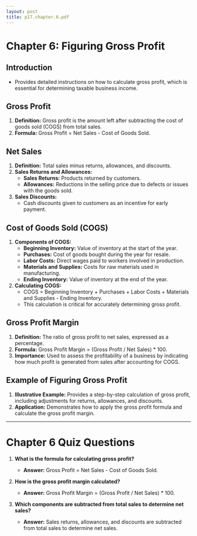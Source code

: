 ```yaml
---
layout: post
title: p17.chapter.6.pdf
--- 
```


# Chapter 6: Figuring Gross Profit

## Introduction
- Provides detailed instructions on how to calculate gross profit, which is essential for determining taxable business income.

## Gross Profit
1. **Definition:** Gross profit is the amount left after subtracting the cost of goods sold (COGS) from total sales.
2. **Formula:** Gross Profit = Net Sales - Cost of Goods Sold.

## Net Sales
1. **Definition:** Total sales minus returns, allowances, and discounts.
2. **Sales Returns and Allowances:**
   - **Sales Returns:** Products returned by customers.
   - **Allowances:** Reductions in the selling price due to defects or issues with the goods sold.
3. **Sales Discounts:**
   - Cash discounts given to customers as an incentive for early payment.

## Cost of Goods Sold (COGS)
1. **Components of COGS:**
   - **Beginning Inventory:** Value of inventory at the start of the year.
   - **Purchases:** Cost of goods bought during the year for resale.
   - **Labor Costs:** Direct wages paid to workers involved in production.
   - **Materials and Supplies:** Costs for raw materials used in manufacturing.
   - **Ending Inventory:** Value of inventory at the end of the year.
2. **Calculating COGS:**
   - COGS = Beginning Inventory + Purchases + Labor Costs + Materials and Supplies - Ending Inventory.
   - This calculation is critical for accurately determining gross profit.

## Gross Profit Margin
1. **Definition:** The ratio of gross profit to net sales, expressed as a percentage.
2. **Formula:** Gross Profit Margin = (Gross Profit / Net Sales) * 100.
3. **Importance:** Used to assess the profitability of a business by indicating how much profit is generated from sales after accounting for COGS.

## Example of Figuring Gross Profit
1. **Illustrative Example:** Provides a step-by-step calculation of gross profit, including adjustments for returns, allowances, and discounts.
2. **Application:** Demonstrates how to apply the gross profit formula and calculate the gross profit margin.

---

# Chapter 6 Quiz Questions

1. **What is the formula for calculating gross profit?**
   - **Answer:** Gross Profit = Net Sales - Cost of Goods Sold.

2. **How is the gross profit margin calculated?**
   - **Answer:** Gross Profit Margin = (Gross Profit / Net Sales) * 100.

3. **Which components are subtracted from total sales to determine net sales?**
   - **Answer:** Sales returns, allowances, and discounts are subtracted from total sales to determine net sales.
